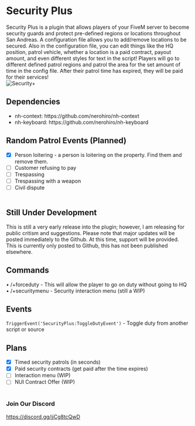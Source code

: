 # Security Plus
Security Plus is a plugin that allows players of your FiveM server to become security guards and protect pre-defined regions or locations throughout San Andreas. A configuration file allows you to add/remove locations to be secured. Also in the configuration file, you can edit things like the HQ position, patrol vehicle, whether a location is a paid contract, payout amount, and even different styles for text in the script! Players will go to different defined patrol regions and patrol the area for the set amount of time in the config file. After their patrol time has expired, they will be paid for their services!
<br>
![Security+](https://i.imgur.com/cElRyrE.png)
<br>
## Dependencies
<ul>
<li>nh-context: https://github.com/nerohiro/nh-context</li>
<li>nh-keyboard: https://github.com/nerohiro/nh-keyboard</li>
</ul>

## Random Patrol Events (Planned)
- [x] Person loitering - a person is loitering on the property. Find them and remove them.
- [ ] Customer refusing to pay
- [ ] Trespassing
- [ ] Trespassing with a weapon
- [ ] Civil dispute
<br><br>
## Still Under Development
This is still a very early release into the plugin; however, I am releasing for public critism and suggestions. Please note that major updates will be posted immediately to the Github. At this time, support will be provided. This is currently only posted to Github, this has not been published elsewhere.
<br>
## Commands
• /+forceduty - This will allow the player to go on duty without going to HQ<br>
• /+securitymenu - Security interaction menu (still a WIP)
<br>
## Events
```TriggerEvent('SecurityPlus:ToggleDutyEvent')``` - Toggle duty from another script or source
## Plans
- [x] Timed security patrols (in seconds)
- [x] Paid security contracts (get paid after the time expires)
- [ ] Interaction menu (WIP)
- [ ] NUI Contract Offer (WIP)
<br><br>
### Join Our Discord
https://discord.gg/jjCg8tcQwD
